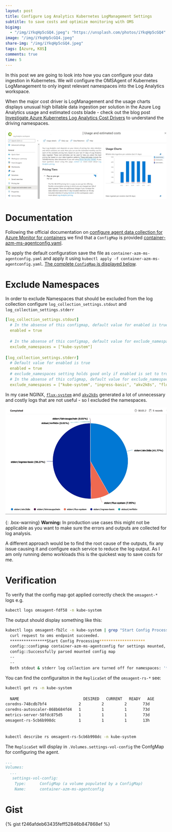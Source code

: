 ```yaml
---
layout: post
title: Configure Log Analytics Kubernetes LogManagement Settings 
subtitle: to save costs and optimize monitoring with OMS
bigimg:
  - "/img/iYkqHp5cGQ4.jpeg": "https://unsplash.com/photos/iYkqHp5cGQ4"
image: "/img/iYkqHp5cGQ4.jpeg"
share-img: "/img/iYkqHp5cGQ4.jpeg"
tags: [Azure, K8S]
comments: true
time: 5
---
```


In this post we are going to look into how you can configure your data ingestion in Kubernetes.
We will configure the OMSAgent of Kubernetes LogManagement to only ingest relevant namespaces into the Log Analytics workspace.

When the major cost driver is LogManagement and the usage charts displays unusual high billable data ingestion per solution in the Azure Log Analytics usage and estimated costs blade - check out the blog post [Investigate Azure Kubernetes Log Analytics Cost Drivers](/2020-07-07-K8S-Azure-Log-Analytics-Cost/) to understand the driving namespaces.

[![Azure Log Analytics Usage and estimated costs 80%](../img/posts/2020-07-07-K8S-Azure-Log-Analytics-Cost/01_usageAndCost.jpg)](/2020-07-07-K8S-Azure-Log-Analytics-Cost/)

# Documentation

Following the official documentation on [configure agent data collection for Azure Monitor for containers](https://docs.microsoft.com/en-us/azure/azure-monitor/insights/container-insights-agent-config) we find that a `ConfigMap` is provided [container-azm-ms-agentconfig.yaml](https://raw.githubusercontent.com/microsoft/Docker-Provider/ci_prod/kubernetes/container-azm-ms-agentconfig.yaml).

To apply the default configuration save the file as `container-azm-ms-agentconfig.yaml` and apply it using `kubectl apply -f container-azm-ms-agentconfig.yaml`. [The complete `ConfigMap` is displayed below](#gist).

# Exclude Namespaces

In order to exclude Namespaces that should be excluded from the log collection configure `log_collection_settings.stdout` and `log_collection_settings.stderr`

```yaml
[log_collection_settings.stdout]
  # In the absense of this configmap, default value for enabled is true
  enabled = true
  
  # In the absense of this configmap, default value for exclude_namespaces = ["kube-system"]
  exclude_namespaces = ["kube-system"]

[log_collection_settings.stderr]
  # Default value for enabled is true
  enabled = true
  # exclude_namespaces setting holds good only if enabled is set to true
  # In the absense of this cofigmap, default value for exclude_namespaces = ["kube-system"]
  exclude_namespaces = ["kube-system", "ingress-basic", "akv2k8s", "flux-system"]
```

In my case NGINX, [`flux-system`](https://toolkit.fluxcd.io/) and [`akv2k8s`](https://akv2k8s.io/) generated a lot of unnecessary and costly logs that are not useful - so I excluded the namespaces.

![Pie Chart Logs](./img/posts/2021-01-31-Configure-Log-Analytics-Kubernetes-LogManagement-Settings-To-Save-Cost/pie-chart-logs.jpg)

{: .box-warning}
**Warning:** In production use cases this might not be applicable as you want to make sure the errors and outputs are collected for log analysis.

A different approach would be to find the root cause of the outputs, fix any issue causing it and configure each service to reduce the log output.
As I am only running demo workloads this is the quickest way to save costs for me.

# Verification

To verify that the config map got applied correctly check the `omsagent-*` logs e.g.

```sh
kubectl logs omsagent-fdf58 -n kube-system
```

The output should display something like this:

```sh
kubectl logs omsagent-fb2lc -n kube-system | grep "Start Config Processing" -A 2 -B 2
  curl request to oms endpoint succeeded.
  ****************Start Config Processing********************
  config::configmap container-azm-ms-agentconfig for settings mounted, parsing values
  config::Successfully parsed mounted config map
  --
  --
  Both stdout & stderr log collection are turned off for namespaces: '*.csv2,*_kube-system_*.log'
```

You can find the configuraiton in the `ReplicaSet` of the `omsagent-rs-*` see:

```sh
kubectl get rs -n kube-system

  NAME                            DESIRED   CURRENT   READY   AGE
coredns-748cdb7bf4              2         2         2       73d
coredns-autoscaler-868b684fd4   1         1         1       73d
metrics-server-58fdc875d5       1         1         1       73d
omsagent-rs-5cb6b998dc          1         1         1       13h


kubectl describe rs omsagent-rs-5cb6b998dc -n kube-system
```

The `ReplicaSet` will display in `.Volumes.settings-vol-config` the ConfgMap for configuring the agent.

```yaml
...
Volumes:
  ...
   settings-vol-config:
    Type:      ConfigMap (a volume populated by a ConfigMap)
    Name:      container-azm-ms-agentconfig
```

# Gist

{% gist f246afdeb63435feff52846b847868ef %}

